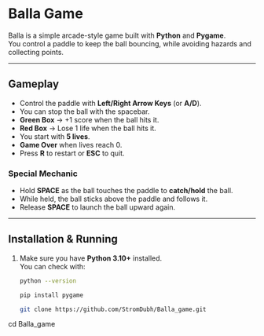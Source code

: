# Balla Game

Balla is a simple arcade-style game built with **Python** and **Pygame**.  
You control a paddle to keep the ball bouncing, while avoiding hazards and collecting points.

---

## Gameplay

- Control the paddle with **Left/Right Arrow Keys** (or **A/D**).
- You can stop the ball with the spacebar. 
- **Green Box** → +1 score when the ball hits it.
- **Red Box** → Lose 1 life when the ball hits it.
- You start with **5 lives**.
- **Game Over** when lives reach 0.
- Press **R** to restart or **ESC** to quit.

### Special Mechanic
- Hold **SPACE** as the ball touches the paddle to **catch/hold** the ball.
- While held, the ball sticks above the paddle and follows it.
- Release **SPACE** to launch the ball upward again.

---

## Installation & Running

1. Make sure you have **Python 3.10+** installed.  
   You can check with:
   ```bash
   python --version

   pip install pygame

   git clone https://github.com/StromDubh/Balla_game.git
cd Balla_game

